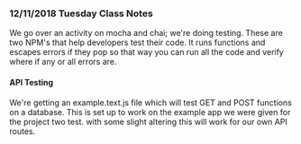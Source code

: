 ### 12/11/2018 Tuesday Class Notes
We go over an activity on mocha and chai; we're doing testing.
These are two NPM's that help developers test their code.
It runs functions and escapes errors if they pop so that way you can run all the code and verify where if any or all errors are.


#### API Testing
We're getting an example.text.js file which will test GET and POST functions on a database.
This is set up to work on the example app we were given for the project two test.
with some slight altering this will work for our own API routes. 
